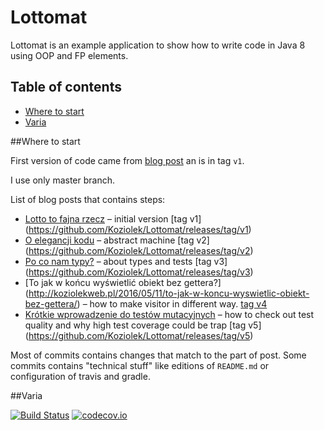 # Lottomat

Lottomat is an example application to show how to write code in Java 8 using OOP and FP elements.
 
## Table of contents
 - [Where to start](#Where-to-start)
 - [Varia](#Varia)
 
 
##Where to start 

First version of code came from [blog post](http://koziolekweb.pl/2016/05/08/lotto-to-fajna-rzecz/) an is in tag `v1`.

I use only master branch.

List of blog posts that contains steps:

+ [Lotto to fajna rzecz](http://koziolekweb.pl/2016/05/08/lotto-to-fajna-rzecz/) – initial version [tag v1]
(https://github.com/Koziolek/Lottomat/releases/tag/v1)
+ [O elegancji kodu](http://koziolekweb.pl/2016/05/09/o-elegancji-kodu/) – abstract machine [tag v2]
(https://github.com/Koziolek/Lottomat/releases/tag/v2)
+ [Po co nam typy?](http://koziolekweb.pl/2016/05/10/po-co-nam-typy/) – about types and tests [tag v3]
(https://github.com/Koziolek/Lottomat/releases/tag/v3)
+ [To jak w końcu wyświetlić obiekt bez gettera?]
(http://koziolekweb.pl/2016/05/11/to-jak-w-koncu-wyswietlic-obiekt-bez-gettera/) – how to make visitor in different 
way. [tag v4](https://github.com/Koziolek/Lottomat/releases/tag/v4)
+ [Krótkie wprowadzenie do testów mutacyjnych](http://koziolekweb.pl/2016/05/12/krotkie-wprowadzenie-do-testow-mutacyjnych/) – how to check out test quality and why high test coverage could be trap [tag v5]
(https://github.com/Koziolek/Lottomat/releases/tag/v5)

Most of commits contains changes that match to the part of post. Some commits contains "technical stuff" like 
editions of `README.md` or configuration of travis and gradle. 

##Varia

[![Build Status](https://travis-ci.org/Koziolek/Lottomat.svg?branch=master)](https://travis-ci.org/Koziolek/Lottomat)
[![codecov.io](https://codecov.io/github/Koziolek/Lottomat/coverage.svg?branch=master)](https://codecov.io/github/Koziolek/Lottomat?branch=master) 

